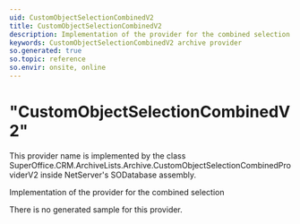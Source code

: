 ```yaml
---
uid: CustomObjectSelectionCombinedV2
title: CustomObjectSelectionCombinedV2
description: Implementation of the provider for the combined selection
keywords: CustomObjectSelectionCombinedV2 archive provider
so.generated: true
so.topic: reference
so.envir: onsite, online
---
```


# "CustomObjectSelectionCombinedV2"

This provider name is implemented by the class <see cref="T:SuperOffice.CRM.ArchiveLists.Archive.CustomObjectSelectionCombinedProviderV2">SuperOffice.CRM.ArchiveLists.Archive.CustomObjectSelectionCombinedProviderV2</see> inside NetServer's SODatabase assembly.

Implementation of the provider for the combined selection

There is no generated sample for this provider.
